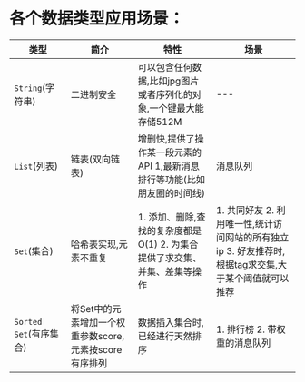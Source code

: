 # 各个数据类型应用场景：

| 类型	| 简介	| 特性	|场景|
| --- | --- | ---- | ---- |
|`String`(字符串)	|二进制安全	|可以包含任何数据,比如jpg图片或者序列化的对象,一个键最大能存储512M	|---|
|`List`(列表)	|链表(双向链表)|	增删快,提供了操作某一段元素的API	1,最新消息排行等功能(比如朋友圈的时间线) |消息队列|
|`Set`(集合)|	哈希表实现,元素不重复|	1. 添加、删除,查找的复杂度都是O(1) 2. 为集合提供了求交集、并集、差集等操作	|1. 共同好友 2. 利用唯一性,统计访问网站的所有独立ip 3. 好友推荐时,根据tag求交集,大于某个阈值就可以推荐
|`Sorted Set`(有序集合)|	将Set中的元素增加一个权重参数score,元素按score有序排列	| 数据插入集合时,已经进行天然排序	|1. 排行榜 2. 带权重的消息队列
